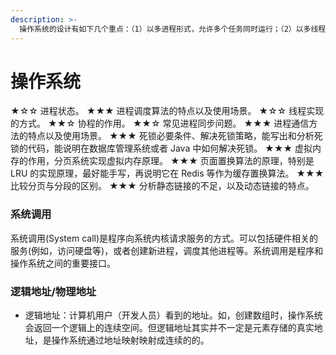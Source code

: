 ```yaml
---
description: >-
  操作系统的设计有如下几个重点：（1）以多进程形式，允许多个任务同时运行；（2）以多线程形式，允许单个任务分成不同的部分运行；（3）提供协调机制，一方面防止进程之间和线程之间产生冲突，另一方面允许进程之间和线程之间共享资源。
---
```


# 操作系统

★☆☆ 进程状态。 ★★★ 进程调度算法的特点以及使用场景。 ★☆☆ 线程实现的方式。 ★★☆ 协程的作用。 ★★☆ 常见进程同步问题。 ★★★ 进程通信方法的特点以及使用场景。 ★★★ 死锁必要条件、解决死锁策略，能写出和分析死锁的代码，能说明在数据库管理系统或者 Java 中如何解决死锁。 ★★★ 虚拟内存的作用，分页系统实现虚拟内存原理。 ★★★ 页面置换算法的原理，特别是 LRU 的实现原理，最好能手写，再说明它在 Redis 等作为缓存置换算法。 ★★★ 比较分页与分段的区别。 ★★★ 分析静态链接的不足，以及动态链接的特点。





### 系统调用 

系统调用\(System call\)是程序向系统内核请求服务的方式。可以包括硬件相关的服务\(例如，访问硬盘等\)，或者创建新进程，调度其他进程等。系统调用是程序和操作系统之间的重要接口。



### 逻辑地址/物理地址

* 逻辑地址：计算机用户（开发人员）看到的地址。如，创建数组时，操作系统会返回一个逻辑上的连续空间。但逻辑地址其实并不一定是元素存储的真实地址，是操作系统通过地址映射映射成连续的的。


